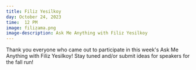 ```yaml
---
title: Filiz Yesilkoy
day: October 24, 2023
time:  12 PM
image: filizama.png
image-description: Ask Me Anything with Filiz Yesilkoy
---
```


Thank you everyone who came out to participate in this week's Ask Me Anything with Filiz Yesilkoy!
Stay tuned and/or submit ideas for speakers for the fall run!

